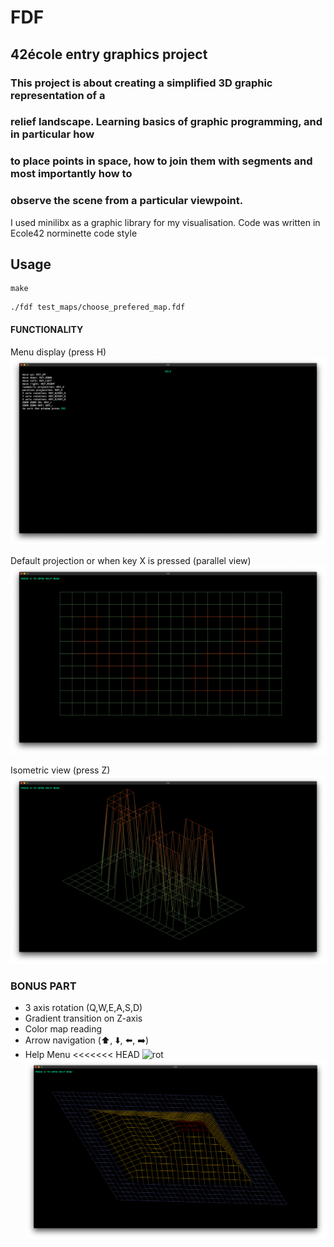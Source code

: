 # FDF
## 42école entry graphics project
### This project is about creating a simplified 3D graphic representation of a
### relief landscape. Learning basics of graphic programming, and in particular how
### to place points in space, how to join them with segments and most importantly how to
### observe the scene from a particular viewpoint.

I used minilibx as a graphic library for my visualisation. Code was written in Ecole42 norminette code style

## Usage
```
make
```
```
./fdf test_maps/choose_prefered_map.fdf
```  

#### FUNCTIONALITY
Menu display (press H)
![Menu](https://github.com/rstarfir/FDF/blob/master/imgs/Menu.png)

Default projection or when key X is pressed (parallel view)
![Parallel](https://github.com/rstarfir/FDF/blob/master/imgs/Parallel.png)

Isometric view (press Z)
![iso](https://github.com/rstarfir/FDF/blob/master/imgs/iso.png)

### BONUS PART
* 3 axis rotation (Q,W,E,A,S,D)
* Gradient transition on Z-axis
* Color map reading
* Arrow navigation (:arrow_up:, :arrow_down:, :arrow_left:, :arrow_right:)
* Help Menu
<<<<<<< HEAD
![rot](https://github.com/rstarfir/FDF/blob/master/rot.GIF)
![Pyramid](https://github.com/rstarfir/FDF/blob/master/Pyramid.png)

